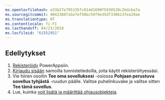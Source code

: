 ```yaml
---
ms.openlocfilehash: e33b27e795335fc014d1690f5930520c2bdcba7a
ms.sourcegitcommit: 4042388fa5e7ef50bc59f9e35df330613fea29ae
ms.translationtype: HT
ms.contentlocale: fi-FI
ms.lasthandoff: 04/23/2019
ms.locfileid: "61552951"
---
```

## <a name="prerequisites"></a>Edellytykset

1. [Rekisteröidy](../maker/signup-for-powerapps.md) PowerAppsiin.
1. [Kirjaudu sisään](https://web.powerapps.com/?utm_source=padocs&utm_medium=linkinadoc&utm_campaign=referralsfromdoc) samoilla tunnistetiedoilla, joita käytit rekisteröityessäsi.
1. Vie hiiren osoitin **Tee oma sovelluksesi** -osiossa **Pohjaan perustuva sovellus tyhjästä** -ruudun päälle. Valitse puhelinkuvake ja valitse sitten **Tee tämä sovellus**.
1. Lue, kuinka [voit lisätä ja määrittää ohjausobjekteja](../maker/canvas-apps/add-configure-controls.md).
